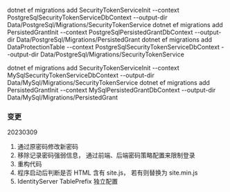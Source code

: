 dotnet ef migrations add SecurityTokenServiceInit --context PostgreSqlSecurityTokenServiceDbContext  --output-dir Data/PostgreSql/Migrations/SecurityTokenService
dotnet ef migrations add PersistedGrantInit --context PostgreSqlPersistedGrantDbContext --output-dir Data/PostgreSql/Migrations/PersistedGrant
dotnet ef migrations add DataProtectionTable --context PostgreSqlSecurityTokenServiceDbContext --output-dir Data/PostgreSql/Migrations/SecurityTokenService


dotnet ef migrations add SecurityTokenServiceInit --context MySqlSecurityTokenServiceDbContext  --output-dir Data/MySql/Migrations/SecurityTokenService
dotnet ef migrations add PersistedGrantInit --context MySqlPersistedGrantDbContext --output-dir Data/MySql/Migrations/PersistedGrant

### 变更

20230309

1. 通过原密码修改新密码
2. 移除记录密码强弱信息， 通过前端、后端密码策略配置来限制登录
3. 重构代码
4. 程序启动后判断是否 HTML 含有 site.js， 若有则替换为 site.min.js
5. IdentityServer TablePrefix 独立配置